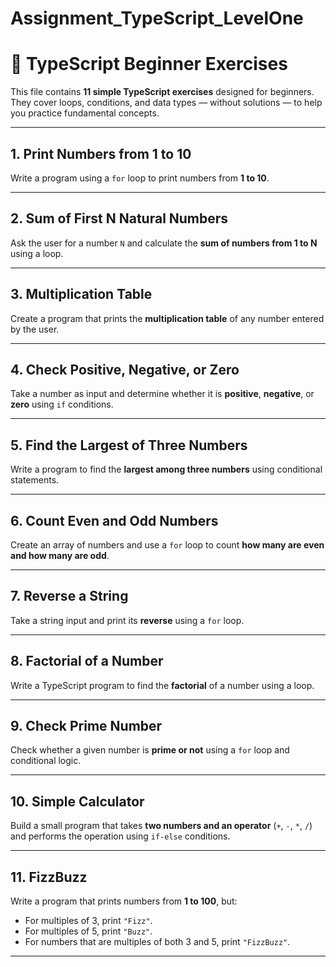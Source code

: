 # Assignment_TypeScript_LevelOne

# 🧠 TypeScript Beginner Exercises

This file contains **11 simple TypeScript exercises** designed for beginners.  
They cover loops, conditions, and data types — without solutions — to help you practice fundamental concepts.

---

## 1. Print Numbers from 1 to 10
Write a program using a `for` loop to print numbers from **1 to 10**.

---

## 2. Sum of First N Natural Numbers
Ask the user for a number `N` and calculate the **sum of numbers from 1 to N** using a loop.

---

## 3. Multiplication Table
Create a program that prints the **multiplication table** of any number entered by the user.

---

## 4. Check Positive, Negative, or Zero
Take a number as input and determine whether it is **positive**, **negative**, or **zero** using `if` conditions.

---

## 5. Find the Largest of Three Numbers
Write a program to find the **largest among three numbers** using conditional statements.

---

## 6. Count Even and Odd Numbers
Create an array of numbers and use a `for` loop to count **how many are even and how many are odd**.

---

## 7. Reverse a String
Take a string input and print its **reverse** using a `for` loop.

---

## 8. Factorial of a Number
Write a TypeScript program to find the **factorial** of a number using a loop.

---

## 9. Check Prime Number
Check whether a given number is **prime or not** using a `for` loop and conditional logic.

---

## 10. Simple Calculator
Build a small program that takes **two numbers and an operator** (`+`, `-`, `*`, `/`) and performs the operation using `if-else` conditions.

---

## 11. FizzBuzz
Write a program that prints numbers from **1 to 100**, but:
- For multiples of 3, print `"Fizz"`.
- For multiples of 5, print `"Buzz"`.
- For numbers that are multiples of both 3 and 5, print `"FizzBuzz"`.

---
